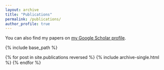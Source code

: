 ```yaml
---
layout: archive
title: "Publications"
permalink: /publications/
author_profile: true
---
```



You can also find my papers on <a href="https://scholar.google.com/citations?user=IcrIWXAAAAAJ">my Google Scholar profile</a>.


{% include base_path %}

{% for post in site.publications reversed %}
  {% include archive-single.html %}
{% endfor %}
